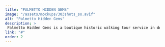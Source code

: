 ```yaml
---
title: "PALMETTO HIDDEN GEMS"
image: "/assets/mockups/303shots_so.avif"
alt: "Palmetto Hidden Gems"
description: >
 Palmetto Hidden Gems is a boutique historic walking tour service in downtown Charleston, SC. The website was designed with modern, responsive web design principles to showcase the rich history and unique experiences offered. Featuring a visually captivating landing page, detailed tour information, and an intuitive booking system with secure Stripe integration, the site employs SEO best practices and the latest web technologies to enhance user experience and drive organic traffic.
link: "#"
order: 2
---
```

